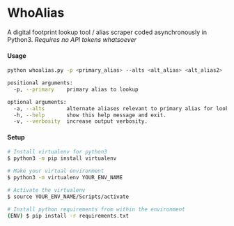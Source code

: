 <h1>WhoAlias</h1>

A digital footprint lookup tool / alias scraper coded asynchronously in Python3. 
*Requires no API tokens whatsoever*

#### Usage
```sh
python whoalias.py -p <primary_alias> --alts <alt_alias> <alt_alias2> ..

positional arguments:
  -p, --primary    primary alias to lookup

optional arguments:
  -a, --alts       alternate aliases relevant to primary alias for lookup.
  -h, --help       show this help message and exit.
  -v, --verbosity  increase output verbosity.
```

#### Setup
```sh
# Install virtualenv for python3
$ python3 -m pip install virtualenv

# Make your virtual environment
$ python3 -m virtualenv YOUR_ENV_NAME

# Activate the virtualenv
$ source YOUR_ENV_NAME/Scripts/activate

# Install python requirements from within the environment
(ENV) $ pip install -r requirements.txt
```
